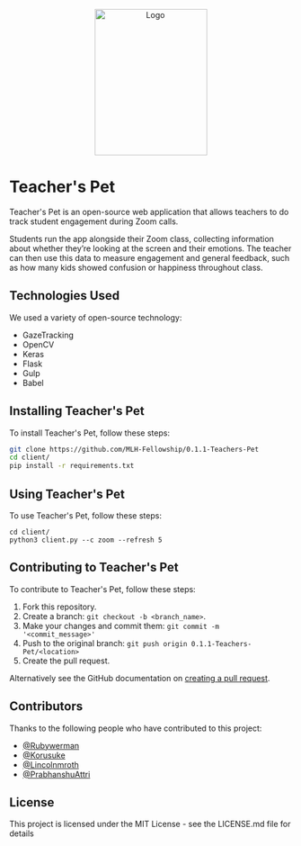 <p align="center"> <img src="https://i.imgur.com/muX8tBl.png" align="center" alt="Logo" width="200" height="260"></p>

# Teacher's Pet

Teacher's Pet is an open-source web application that allows teachers to do track student engagement during Zoom calls.

Students run the app alongside their Zoom class, collecting information about whether they’re looking at the screen and their emotions. The teacher can then use this data to measure engagement and general feedback, such as how many kids showed confusion or happiness throughout class. 


## Technologies Used
We used a variety of open-source technology:
* GazeTracking
* OpenCV
* Keras
* Flask
* Gulp
* Babel

## Installing Teacher's Pet

To install Teacher's Pet, follow these steps:

```bash
git clone https://github.com/MLH-Fellowship/0.1.1-Teachers-Pet
cd client/
pip install -r requirements.txt
```

## Using Teacher's Pet

To use Teacher's Pet, follow these steps:

```
cd client/
python3 client.py --c zoom --refresh 5
```

## Contributing to Teacher's Pet

To contribute to Teacher's Pet, follow these steps:

1. Fork this repository.
2. Create a branch: `git checkout -b <branch_name>`.
3. Make your changes and commit them: `git commit -m '<commit_message>'`
4. Push to the original branch: `git push origin 0.1.1-Teachers-Pet/<location>`
5. Create the pull request.

Alternatively see the GitHub documentation on [creating a pull request](https://help.github.com/en/github/collaborating-with-issues-and-pull-requests/creating-a-pull-request).

## Contributors

Thanks to the following people who have contributed to this project:

* [@Rubywerman](https://github.com/rubywerman) 
* [@Korusuke](https://github.com/Korusuke) 
* [@Lincolnmroth](https://github.com/lincolnmroth) 
* [@PrabhanshuAttri](https://github.com/PrabhanshuAttri) 

## License

This project is licensed under the MIT License - see the LICENSE.md file for details
